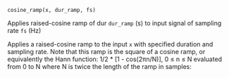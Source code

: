 ```
cosine_ramp(x, dur_ramp, fs)
```

Applies raised-cosine ramp of dur `dur_ramp` (s) to input signal of sampling rate `fs` (Hz)

Applies a raised-cosine ramp to the input `x` with specified duration and sampling rate. Note that this ramp is the square of a cosine ramp, or equivalently the Hann function:     1/2 * [1 - cos(2πn/N)], 0 ≤ n ≤ N evaluated from 0 to N where N is twice the length of the ramp in samples:
